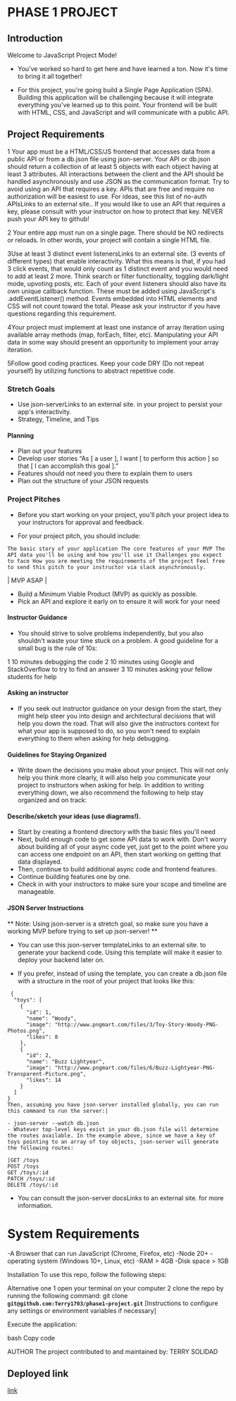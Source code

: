 # PHASE 1 PROJECT 
## Introduction
Welcome to JavaScript Project Mode!

- You’ve worked so hard to get here and have learned a ton. Now it's time to bring it all together!

- For this project, you're going build a Single Page Application (SPA). Building this application will be challenging because it will integrate everything you've learned up to this point. Your frontend will be built with HTML, CSS, and JavaScript and will communicate with a public API.

## Project Requirements
1 Your app must be a HTML/CSS/JS frontend that accesses data from a public API or from a db.json file using json-server. Your API or db.json should return a collection of at least 5 objects with each object having at least 3 attributes. All interactions between the client and the API should be handled asynchronously and use JSON as the communication format. Try to avoid using an API that requires a key. APIs that are free and require no authorization will be easiest to use. For ideas, see this list of no-auth APIsLinks to an external site.. If you would like to use an API that requires a key, please consult with your instructor on how to protect that key. NEVER push your API key to github!

2 Your entire app must run on a single page. There should be NO redirects or reloads. In other words, your project will contain a single HTML file.

3Use at least 3 distinct event listenersLinks to an external site. (3 events of different types) that enable interactivity. What this means is that, if you had 3 click events, that would only count as 1 distinct event and you would need to add at least 2 more. Think search or filter functionality, toggling dark/light mode, upvoting posts, etc. Each of your event listeners should also have its own unique callback function. These must be added using JavaScript's .addEventListener() method. Events embedded into HTML elements and CSS will not count toward the total. Please ask your instructor if you have questions regarding this requirement.

4Your project must implement at least one instance of array iteration using available array methods (map, forEach, filter, etc). Manipulating your API data in some way should present an opportunity to implement your array iteration.

5Follow good coding practices. Keep your code DRY (Do not repeat yourself) by utilizing functions to abstract repetitive code.

### Stretch Goals
- Use json-serverLinks to an external site. in your project to persist your app's interactivity.
- Strategy, Timeline, and Tips
#### Planning
- Plan out your features
- Develop user stories
“As [ a user ], I want [ to perform this action ] so that [ I can accomplish this goal ].”
- Features should not need you there to explain them to users
- Plan out the structure of your JSON requests
### Project Pitches
- Before you start working on your project, you'll pitch your project idea to your instructors for approval and feedback.

- For your project pitch, you should include:

``The basic story of your application
The core features of your MVP
The API data you'll be using and how you'll use it
Challenges you expect to face
How you are meeting the requirements of the project
Feel free to send this pitch to your instructor via slack asynchronously.``

| MVP ASAP |

- Build a Minimum Viable Product (MVP) as quickly as possible.
- Pick an API and explore it early on to ensure it will work for your need
#### Instructor Guidance
- You should strive to solve problems independently, but you also shouldn't waste your time stuck on a problem. A good guideline for a small bug is the rule of 10s:

1 10 minutes debugging the code
2 10 minutes using Google and StackOverflow to try to find an answer
3 10 minutes asking your fellow students for help
#### Asking an instructor
- If you seek out instructor guidance on your design from the start, they might help steer you into design and architectural decisions that will help you down the road. That will also give the instructors context for what your app is supposed to do, so you won't need to explain everything to them when asking for help debugging.

#### Guidelines for Staying Organized
- Write down the decisions you make about your project. This will not only help you think more clearly, it will also help you communicate your project to instructors when asking for help. In addition to writing everything down, we also recommend the following to help stay organized and on track:

#### Describe/sketch your ideas (use diagrams!).
- Start by creating a frontend directory with the basic files you'll need
- Next, build enough code to get some API data to work with. Don't worry about building all of your async code yet, just get to the point where you can access one endpoint on an API, then start working on getting that data displayed.
- Then, continue to build additional async code and frontend features.
- Continue building features one by one.
- Check in with your instructors to make sure your scope and timeline are manageable.

#### JSON Server Instructions
** Note: Using json-server is a stretch goal, so make sure you have a working MVP before trying to set up json-server! **

- You can use this json-server templateLinks to an external site. to generate your backend code. Using this template will make it easier to deploy your backend later on.

- If you prefer, instead of using the template, you can create a db.json file with a structure in the root of your project that looks like this:
```
 {
  "toys": [
    {
      "id": 1,
      "name": "Woody",
      "image": "http://www.pngmart.com/files/3/Toy-Story-Woody-PNG-Photos.png",
      "likes": 8
    },
    {
      "id": 2,
      "name": "Buzz Lightyear",
      "image": "http://www.pngmart.com/files/6/Buzz-Lightyear-PNG-Transparent-Picture.png",
      "likes": 14
    }
  ]
}
Then, assuming you have json-server installed globally, you can run this command to run the server:|

- json-server --watch db.json
- Whatever top-level keys exist in your db.json file will determine the routes available. In the example above, since we have a key of toys pointing to an array of toy objects, json-server will generate the following routes:

|GET /toys
POST /toys
GET /toys/:id
PATCH /toys/:id
DELETE /toys/:id
```
- You can consult the json-server docsLinks to an external site. for more information.

# System Requirements
-A Browser that can run JavaScript (Chrome, Firefox, etc) -Node 20+ -operating system (Windows 10+, Linux, etc) -RAM > 4GB -Disk space > 1GB

Installation
To use this repo, follow the following steps:

Alternative one
1 open your terminal on your computer
2 clone the repo by running the following command: git clone **`` git@github.com:Terry1703/phase1-project.git``**
[Instructions to configure any settings or environment variables if necessary]

Execute the application:

bash Copy code

AUTHOR The project contributed to and maintained by:
 TERRY SOLIDAD
 ## Deployed link 
 [link](https://phase1-project-omega.vercel.app/)

